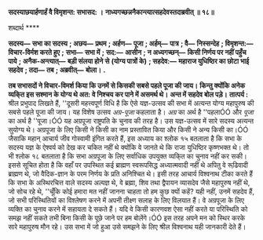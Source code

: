**सदस्याछयार्हणार्हं वै विमृशन्त: सभासद: ।** **नाध्यगच्छन्ननैकान्त्यात्सहदेवस्तदाब्रवीत् ॥ १८॥** 

शब्दार्थ **** 

**सदस्य—** **सभा का सदस्य** **; अछय—** **प्रथम** **; अर्हण—** **पूजा** **; अर्हम्—** **पात्र** **; वै—** **निस्सन्देह** **; विमृशन्त:—** **विचार-विर्मश करते हुए** **;** **सभा—** **सभा में** **; सद:—** **आसीन** **; न अध्यगच्छन्—** **किसी निर्णय पर नहीं पहुँच पाये** **; अनैक-अन्त्यात्—** **बड़ी संलया होने से** **(योग्य पात्रों के)** **; सहदेव:—** **महाराज युधिष्ठिर का छोटा भाई सहदेव** **; तदा—** **तब** **; अब्रवीत्—** **बोला।** **.** 

**तब सभासदों ने विचार-विमर्श किया कि उनमें से किसकी सबसे पहले पूजा की जाय।** **किन्तु क्योंकि अनेक व्यकि्त इस सश्मान के योग्य थे अत: वे निश्चय कर पाने में असमर्थ थे।** **अन्त में सहदेव बोल पड़े।** **तात्पर्य :** श्रील प्रभुपाद लिखते हैं, ''दूसरी महत्त्वपूर्ण विधि है कि ऐसे यज्ञ-उत्सव की सभा में अत्यन्त योग्य महापुरुष की सबसे पहले पूजा की जाय। यह विशेष उत्सव *अग्र-पूजा* कहलाता है। *अग्र*  का अर्थ है ''पहलाÓÓ और *पूजा* का अर्थ है ''पूजा।ÓÓ यह अग्रपूजा राष्ट्रपति के चुनाव की तरह है। उस यज्ञ-उत्सव में सारे सदस्य अत्यन्त सुयोग्य थे। अग्रपूजा के लिए किसी ने किसी का नाम प्रस्तावित किया और किसी ने अन्य किसी का।ÓÓ जैसाकि महान् आचार्य जीव गोस्वामी इंगित करते हैं, इस अध्याय का श्लोक १५ बतलाता है कि सभा के सदस्य यज्ञ के ऐश्वर्य को देख कर चकित नहीं थे क्योंकि वे जानते थे कि राजा युधिष्ठिर कृष्णभक्त थे। तो भी श्लोक १८ बतलाता है कि सभा अग्रपूजा के लिए सर्वाधिक उपयुक्त व्यकि्त का चुनाव नहीं कर सकी। इससे सूचित होता है कि वहाँ पर उपस्थित कई ब्राह्मण स्वरूपसिद्ध अध्यात्मवादी नहीं थे अपितु वे रूढि़वादी ब्राह्मण थे, जो वैदिक-ज्ञान के परम निर्णय के प्रति अनिश्चित थे। इसी तरह आचार्य विश्वनाथ टीका करते हैं कि सभा के अस्थिरचित्त वाले सदस्य अल्पज्ञ थे, वे ब्रह्मा, शिव तथा द्वैपायन व्यासदेव जैसे महापुरुष नहीं थे, जो सोच रहे थे, ''चूँकि कोई हमारा मत नहीं जानना चाहता तो हम कुछ क्यों कहें? यही नहीं, उनमें सहदेव हैं, जो सभी परिस्थितियों का विश्लेषण करने में अपनी तीक्ष्ण सलाह के लिए विलयात हैं। वे अग्रपूजा के लिए व्यक्ति का चुनाव करने में सहायता दे सकते हैं। यदि वे किसी कारणवश ऐसा नहीं करते या परिस्थिति को समझ नहीं सकते तभी बिना किसी के पूछे जाने पर हम बोलेंगे।ÓÓ इस तरह अपने मन को स्थिर करके सारे महापुरुष मौन रहे। उस सभा में जो हुआ उसे समझने के लिए श्रील विश्वनाथ यही जानकारी देते हैं।  